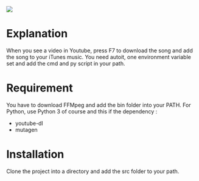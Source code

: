 ![](https://github.com/Potoman/YoutubeToIPod/workflows/Build%20and%20Test/badge.svg)

# Explanation  

 When you see a video in Youtube, press F7 to download the song and add the song to your iTunes music. You need autoit, one environment variable set and add the cmd and py script in your path.

# Requirement

You have to download FFMpeg and add the bin folder into your PATH.
For Python, use Python 3 of course and this if the dependency :
- youtube-dl
- mutagen

# Installation

Clone the project into a directory and add the src folder to your path.
